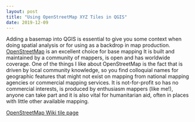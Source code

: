 ```yaml
---
layout: post
title: "Using OpenStreetMap XYZ Tiles in QGIS"
date: 2019-12-09
---
```


Adding a basemap into QGIS is essential to give you some context when doing spatial analysis or for using as a backdrop in map production. [OpenStreetMap](https://www.openstreetmap.org/#map=6/54.910/-3.432) is an excellent choice for base mapping It is built and maintained by a community of mappers, is open and has worldwide coverage. One of the things I like about OpenStreetMap is the fact that is driven by local community knowledge, so you find colloquial names for geographic features that might not exist on mapping from national mapping agencies or commercial mapping services. It is not-for-profit so has no commercial interests, is produced by enthusiasm mappers (like me!), anyone can take part and it is also vital for humanitarian aid, often in places with little other available mapping.



[OpenStreetMap Wiki tile page](https://wiki.openstreetmap.org/wiki/Tiles)
